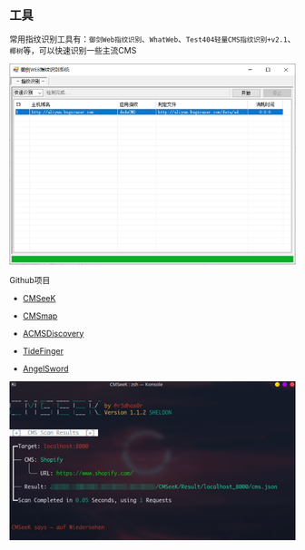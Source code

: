 ## 工具

常用指纹识别工具有：`御剑Web指纹识别`、`WhatWeb`、`Test404轻量CMS指纹识别+v2.1`、`椰树`等，可以快速识别一些主流CMS

![](tool/1594459-20200119142905515-1626640337.png)

Github项目

- [CMSeeK](https://github.com/Tuhinshubhra/CMSeeK)

- [CMSmap](https://github.com/Dionach/CMSmap)

- [ACMSDiscovery](https://github.com/aedoo/ACMSDiscovery)

- [TideFinger](https://github.com/TideSec/TideFinger)

- [AngelSword](https://github.com/Lucifer1993/AngelSword)

![](tool/1594459-20200119152155149-1636869790.png)